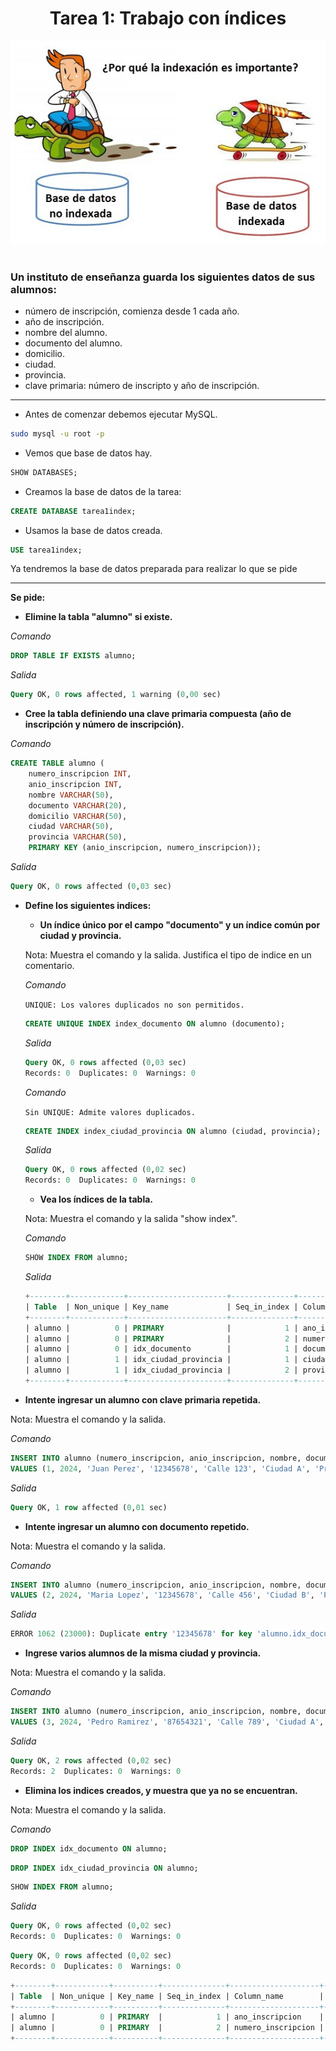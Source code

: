 <div align="center">

# Tarea 1: Trabajo con índices
<img src="indices.jpeg"/>
</div>
<br>
<div aling="justify">

### Un instituto de enseñanza guarda los siguientes datos de sus alumnos:

- número de inscripción, comienza desde 1 cada año.
- año de inscripción.
- nombre del alumno.
- documento del alumno.
- domicilio.
- ciudad.
- provincia.
- clave primaria: número de inscripto y año de inscripción.

---

- Antes de comenzar debemos ejecutar MySQL.

``` bash
sudo mysql -u root -p
```

- Vemos que base de datos hay.

``` sql
SHOW DATABASES;
```

- Creamos la base de datos de la tarea:

``` sql
CREATE DATABASE tarea1index;
```

- Usamos la base de datos creada.

``` sql
USE tarea1index;
```

Ya tendremos la base de datos preparada para realizar lo que se pide

----

**Se pide:**

- **Elimine la tabla "alumno" si existe.**

*Comando*

``` sql
DROP TABLE IF EXISTS alumno;
```

*Salida*

``` sql
Query OK, 0 rows affected, 1 warning (0,00 sec)
```

- **Cree la tabla definiendo una clave primaria compuesta (año de inscripción y número de inscripción).**

*Comando*

``` sql
CREATE TABLE alumno (
    numero_inscripcion INT,
    anio_inscripcion INT,
    nombre VARCHAR(50),
    documento VARCHAR(20),
    domicilio VARCHAR(50),
    ciudad VARCHAR(50),
    provincia VARCHAR(50),
    PRIMARY KEY (anio_inscripcion, numero_inscripcion));
```

*Salida*

``` sql
Query OK, 0 rows affected (0,03 sec)
```

- **Define los siguientes indices:**

    - **Un índice único por el campo "documento" y un índice común por ciudad y provincia.**

    Nota: Muestra el comando y la salida. Justifica el tipo de indice en un comentario.

    *Comando*

    `UNIQUE: Los valores duplicados no son permitidos.`

    ``` sql
    CREATE UNIQUE INDEX index_documento ON alumno (documento);
    ```

    *Salida*

    ``` sql
    Query OK, 0 rows affected (0,03 sec)
    Records: 0  Duplicates: 0  Warnings: 0
    ```

    *Comando*

    `Sin UNIQUE: Admite valores duplicados.`

    ``` sql
    CREATE INDEX index_ciudad_provincia ON alumno (ciudad, provincia);
    ```

    *Salida*

    ``` sql
    Query OK, 0 rows affected (0,02 sec)
    Records: 0  Duplicates: 0  Warnings: 0
    ```

    - **Vea los índices de la tabla.**

    Nota: Muestra el comando y la salida "show index".

    *Comando*

    ``` sql
    SHOW INDEX FROM alumno;
    ```

    *Salida*

    ``` sql
    +--------+------------+----------------------+--------------+--------------------+-----------+-------------+----------+--------+------+------------+---------+---------------+---------+------------+
    | Table  | Non_unique | Key_name             | Seq_in_index | Column_name        | Collation | Cardinality | Sub_part | Packed | Null | Index_type | Comment | Index_comment | Visible | Expression |
    +--------+------------+----------------------+--------------+--------------------+-----------+-------------+----------+--------+------+------------+---------+---------------+---------+------------+
    | alumno |          0 | PRIMARY              |            1 | ano_inscripcion    | A         |           0 |     NULL |   NULL |      | BTREE      |         |               | YES     | NULL       |
    | alumno |          0 | PRIMARY              |            2 | numero_inscripcion | A         |           0 |     NULL |   NULL |      | BTREE      |         |               | YES     | NULL       |
    | alumno |          0 | idx_documento        |            1 | documento          | A         |           0 |     NULL |   NULL | YES  | BTREE      |         |               | YES     | NULL       |
    | alumno |          1 | idx_ciudad_provincia |            1 | ciudad             | A         |           0 |     NULL |   NULL | YES  | BTREE      |         |               | YES     | NULL       |
    | alumno |          1 | idx_ciudad_provincia |            2 | provincia          | A         |           0 |     NULL |   NULL | YES  | BTREE      |         |               | YES     | NULL       |
    +--------+------------+----------------------+--------------+--------------------+-----------+-------------+----------+--------+------+------------+---------+---------------+---------+------------+
    ```

- **Intente ingresar un alumno con clave primaria repetida.**

Nota: Muestra el comando y la salida.


*Comando*

``` sql
INSERT INTO alumno (numero_inscripcion, anio_inscripcion, nombre, documento, domicilio, ciudad, provincia)
VALUES (1, 2024, 'Juan Perez', '12345678', 'Calle 123', 'Ciudad A', 'Provincia X');
```

*Salida*

``` sql
Query OK, 1 row affected (0,01 sec)
```

- **Intente ingresar un alumno con documento repetido.**

Nota: Muestra el comando y la salida.

*Comando*

``` sql
INSERT INTO alumno (numero_inscripcion, anio_inscripcion, nombre, documento, domicilio, ciudad, provincia)
VALUES (2, 2024, 'Maria Lopez', '12345678', 'Calle 456', 'Ciudad B', 'Provincia Y');
```

*Salida*

``` sql
ERROR 1062 (23000): Duplicate entry '12345678' for key 'alumno.idx_documento'
```

- **Ingrese varios alumnos de la misma ciudad y provincia.**

Nota: Muestra el comando y la salida.

*Comando*

``` sql
INSERT INTO alumno (numero_inscripcion, anio_inscripcion, nombre, documento, domicilio, ciudad, provincia) 
VALUES (3, 2024, 'Pedro Ramirez', '87654321', 'Calle 789', 'Ciudad A', 'Provincia X'), (4, 2024, 'Ana Martinez', '98765432', 'Calle 012', 'Ciudad A', 'Provincia X');
```

*Salida*

``` sql
Query OK, 2 rows affected (0,02 sec)
Records: 2  Duplicates: 0  Warnings: 0
```

- **Elimina los indices creados, y muestra que ya no se encuentran.**

Nota: Muestra el comando y la salida.

*Comando*

``` sql
DROP INDEX idx_documento ON alumno;
```
``` sql
DROP INDEX idx_ciudad_provincia ON alumno;
```
``` sql
SHOW INDEX FROM alumno;
```

*Salida*

``` sql
Query OK, 0 rows affected (0,02 sec)
Records: 0  Duplicates: 0  Warnings: 0
```
``` sql
Query OK, 0 rows affected (0,02 sec)
Records: 0  Duplicates: 0  Warnings: 0
```
``` sql
+--------+------------+----------+--------------+--------------------+-----------+-------------+----------+--------+------+------------+---------+---------------+---------+------------+
| Table  | Non_unique | Key_name | Seq_in_index | Column_name        | Collation | Cardinality | Sub_part | Packed | Null | Index_type | Comment | Index_comment | Visible | Expression |
+--------+------------+----------+--------------+--------------------+-----------+-------------+----------+--------+------+------------+---------+---------------+---------+------------+
| alumno |          0 | PRIMARY  |            1 | ano_inscripcion    | A         |           0 |     NULL |   NULL |      | BTREE      |         |               | YES     | NULL       |
| alumno |          0 | PRIMARY  |            2 | numero_inscripcion | A         |           0 |     NULL |   NULL |      | BTREE      |         |               | YES     | NULL       |
+--------+------------+----------+--------------+--------------------+-----------+-------------+----------+--------+------+------------+---------+---------------+---------+------------+
```
</div>